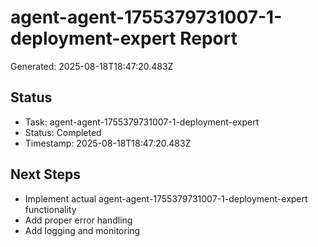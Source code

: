 # agent-agent-1755379731007-1-deployment-expert Report

Generated: 2025-08-18T18:47:20.483Z

## Status
- Task: agent-agent-1755379731007-1-deployment-expert
- Status: Completed
- Timestamp: 2025-08-18T18:47:20.483Z

## Next Steps
- Implement actual agent-agent-1755379731007-1-deployment-expert functionality
- Add proper error handling
- Add logging and monitoring
